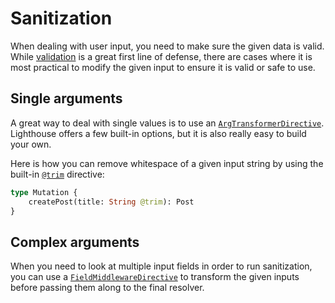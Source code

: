 # Sanitization

When dealing with user input, you need to make sure the given data is valid.
While [validation](validation) is a great first line of defense, there are cases where
it is most practical to modify the given input to ensure it is valid or safe to use.

## Single arguments

A great way to deal with single values is to use an [`ArgTransformerDirective`](../custom-directives/argument-directives.md#argtransformerdirective).
Lighthouse offers a few built-in options, but it is also really easy to build your own.

Here is how you can remove whitespace of a given input string by using
the built-in [`@trim`](../api-reference/directives.md#trim) directive:

```graphql
type Mutation {
    createPost(title: String @trim): Post
}
```

## Complex arguments

When you need to look at multiple input fields in order to run sanitization, you can use
a [`FieldMiddlewareDirective`](../custom-directives/field-directives.md#fieldmiddleware)
to transform the given inputs before passing them along to the final resolver.
